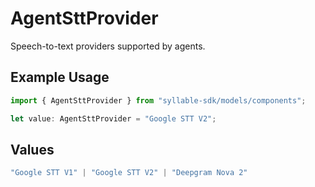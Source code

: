 # AgentSttProvider

Speech-to-text providers supported by agents.

## Example Usage

```typescript
import { AgentSttProvider } from "syllable-sdk/models/components";

let value: AgentSttProvider = "Google STT V2";
```

## Values

```typescript
"Google STT V1" | "Google STT V2" | "Deepgram Nova 2"
```